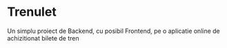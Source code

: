 # Trenulet
Un simplu proiect de Backend, cu posibil Frontend, pe o aplicatie online de achizitionat bilete de tren
